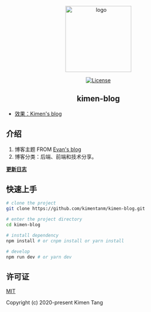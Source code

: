 <p align="center"><a href="https://xugaoyi.com/" target="_blank" rel="noopener noreferrer"><img width="180" src="http://img.kimen.com.cn/img/20201207164724.jpeg" alt="logo"></a></p>

<p align="center">
  <a href="https://github.com/xugaoyi/vuepress-theme-vdoing/blob/master/LICENSE"><img src="https://img.shields.io/github/license/xugaoyi/vuepress-theme-vdoing" alt="License"></a>
</p>

<h2 align="center">kimen-blog</h2>

* [效果：Kimen's blog](https://blog.kimen.com.cn/)


## 介绍
1. 博客主题 FROM [Evan's blog](https://github.com/xugaoyi)
2. 博客分类：后端、前端和技术分享。

[**更新日志**](https://github.com/kimentanm/kimen-blog/releases)


## 快速上手

```bash
# clone the project
git clone https://github.com/kimentanm/kimen-blog.git

# enter the project directory
cd kimen-blog

# install dependency
npm install # or cnpm install or yarn install

# develop
npm run dev # or yarn dev
```

## 许可证
[MIT](https://github.com/kimentanm/kimen-blog/blob/master/LICENSE)

Copyright (c) 2020-present Kimen Tang
